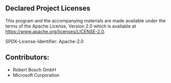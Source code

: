 ## Declared Project Licenses

This program and the accompanying materials are made available under the terms of the Apache License, Version 2.0 which is available at https://www.apache.org/licenses/LICENSE-2.0.

SPDX-License-Identifier: Apache-2.0


## Contributors:
*   Robert Bosch GmbH
*   Microsoft Corporation
